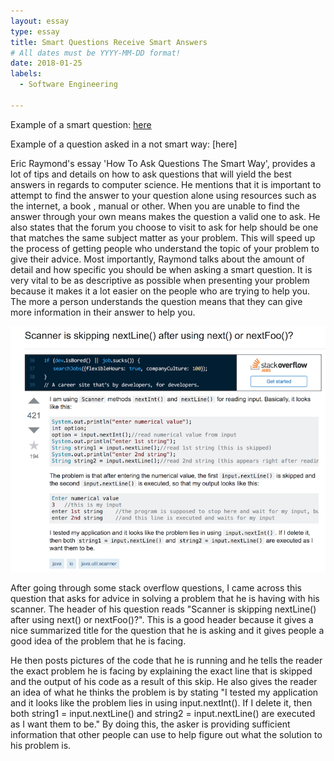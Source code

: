 ```yaml
---
layout: essay
type: essay
title: Smart Questions Receive Smart Answers
# All dates must be YYYY-MM-DD format!
date: 2018-01-25
labels:
  - Software Engineering
  
---
```


Example of a smart question: [here](https://stackoverflow.com/questions/13102045/scanner-is-skipping-nextline-after-using-next-or-nextfoo)

Example of a question asked in a not smart way: [here]

Eric Raymond's essay  'How To Ask Questions The Smart Way', provides a lot of tips and details on how to ask questions that will yield the best answers in regards to computer science. He mentions that it is important to attempt to find the answer to your question alone using resources such as the internet, a book , manual or other. When you are unable to find the answer through your own means makes the question a valid one to ask. He also states that the forum you choose to visit to ask for help should be one that matches the same subject matter as your problem. This will speed up the process of getting people who understand the topic of your problem to give their advice. Most importantly, Raymond talks about the amount of detail and how specific you should be when asking a smart question. It is very vital to be as descriptive as possible when presenting your problem because it makes it a lot easier on the people who are trying to help you. The more a person understands the question
means that they can give more information in their answer to help you.

![Example of a smart Question](/images/SmartAnswers.png)

After going through some stack overflow questions, I came across this question that asks for advice in solving a problem that he is having with his scanner. The header of his question reads "Scanner is skipping nextLine() after using next() or nextFoo()?". This is a good header because it gives a nice summarized title for the question that he is asking and it gives people a good idea of the problem that he is facing. 

He then posts pictures of the code that he is running and he tells the reader the exact problem he is facing by explaining the exact line that is skipped and the output of his code as a result of this skip. He also gives the reader an idea of what he thinks the problem is by stating "I tested my application and it looks like the problem lies in using input.nextInt(). If I delete it, then both string1 = input.nextLine() and string2 = input.nextLine() are executed as I want them to be."
By doing this, the asker is providing sufficient information that other people can use to help figure out what the solution to his problem is. 





